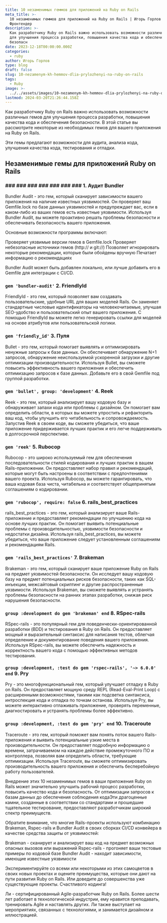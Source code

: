 ```yaml
---
title: 10 незаменимых геммов для приложений на Ruby on Rails
meta_title: >-
  10 незаменимых геммов для приложений на Ruby on Rails | Игорь Горлов -
  Фронтeндер
description: >-
  Как разработчику Ruby on Rails важно использовать возможности различных гемов
  для улучшения процесса разработки, повышения качества кода и обеспечения
  безопасн
date: 2023-12-18T00:00:00.000Z
categories:
  - ruby
author: Игорь Горлов
type: blog
draft: false
slug: 10-nezamenym-kh-hemmov-dlia-prylozhenyi-na-ruby-on-rails
tags:
  - Ruby
image: >-
  ../../assets/images/10-nezamenym-kh-hemmov-dlia-prylozhenyi-na-ruby-on-rails-Dec-18-2023.avif
lastmod: 2024-03-20T21:26:44.158Z
---
```


Как разработчику Ruby on Rails важно использовать возможности различных гемов для улучшения процесса разработки, повышения качества кода и обеспечения безопасности. В этой статье вы рассмотрите некоторые из необходимых гемов для вашего приложения на Ruby on Rails.

Эти гемы предлагают возможности для аудита, анализа кода, улучшения качества кода, тестирования и отладки.

## Незаменимые гемы для приложений Ruby on Rails

### ### ### ### ### ### ### ### 1. Аудит Bundler

Bundler Audit - это гем, который сканирует зависимости вашего приложения на наличие известных уязвимостей. Он проверяет ваш Gemfile.lock по базе данных уязвимостей и предупреждает вас, если в каком-либо из ваших гемов есть известные уязвимости. Используя Bundler Audit, вы можете проактивно решать проблемы безопасности и обеспечивать безопасность вашего приложения.

Основные возможности программы включают:

Проверяет уязвимые версии гемов в Gemfile.lock Проверяет небезопасные источники гемов (http:// и git://) Позволяет игнорировать некоторые рекомендации, которые были обойдены вручную Печатает информацию о рекомендациях

Bundler Audit может быть добавлен локально, или лучше добавить его в Gemfile для интеграции с CI/CD.

### `gem 'bundler-audit'` 2. FriendlyId

FriendlyId - это гем, который позволяет вам создавать пользовательские, удобные URL для ваших моделей Rails. Он заменяет стандартные числовые идентификаторы на человекочитаемые, улучшая SEO-удобство и пользовательский опыт вашего приложения. С помощью FriendlyId вы можете легко генерировать ссылки для моделей на основе атрибутов или пользовательской логики.

### `gem 'friendly_id'` 3. Пуля

Bullet - это гем, который помогает выявлять и оптимизировать ненужные запросы к базе данных. Он обеспечивает обнаружение N+1 запросов, обнаружение неиспользуемой ускоренной загрузки и другие оптимизации производительности. Используя Bullet, вы сможете повысить эффективность вашего приложения и обеспечить оптимизацию запросов к базе данных. Добавьте его в свой Gemfile под группой разработки.

### `gem 'bullet', group: 'development'` 4. Reek

Reek - это гем, который анализирует вашу кодовую базу и обнаруживает запахи кода или проблемы с дизайном. Он помогает вам определить области, в которых вы можете упростить и рефакторить ваш код, чтобы улучшить его читабельность и сопровождаемость. Запустив Reek в своем коде, вы сможете убедиться, что ваше приложение придерживается лучших практик и его легче поддерживать в долгосрочной перспективе.

### `gem 'reek'` 5. Rubocop

Rubocop - это широко используемый гем для обеспечения последовательности стилей кодирования и лучших практик в вашем Rails-приложении. Он предоставляет набор правил и рекомендаций, которые могут быть настроены в соответствии с предпочтениями вашего проекта. Используя Rubocop, вы можете гарантировать, что ваша кодовая база чиста, читабельна и соответствует общепринятым соглашениям о кодировании.

### `gem 'rubocop', require: false` 6. rails_best_practices

rails_best_practices - это гем, который анализирует ваше Rails-приложение и предоставляет рекомендации по улучшению кода на основе лучших практик. Он помогает выявить потенциальные проблемы с производительностью, уязвимости безопасности и недостатки дизайна. Используя rails_best_practices, вы можете убедиться, что ваше приложение следует установленным соглашениям и рекомендациям Rails.

### `gem 'rails_best_practices'` 7. Brakeman

Brakeman - это гем, который сканирует ваше приложение Ruby on Rails на предмет уязвимостей безопасности. Он исследует вашу кодовую базу на предмет потенциальных рисков безопасности, таких как SQL-инъекции, межсайтовый скриптинг и другие распространенные уязвимости. Используя Brakeman, вы сможете выявлять и устранять проблемы безопасности на ранних этапах разработки, снижая риск нарушения безопасности.

### `group :development do gem 'brakeman' end` 8. RSpec-rails

RSpec-rails - это популярный гем для поведенчески-ориентированной разработки (BDD) и тестирования в Ruby on Rails. Он предоставляет мощный и выразительный синтаксис для написания тестов, облегчая определение и документирование поведения вашего приложения. Используя RSpec-rails, вы можете обеспечить надежность и корректность вашего кода с помощью эффективных методов тестирования.

### `group :development, :test do gem 'rspec-rails', '~> 6.0.0' end` 9. Pry

Pry - это многофункциональный гем, который улучшает отладку в Ruby on Rails. Он предоставляет мощную среду REPL (Read-Eval-Print Loop) с расширенными возможностями, такими как подсветка синтаксиса, интроспекция кода и отладка по точкам останова. Используя Pry, вы можете интерактивно отлаживать приложение, проверять переменные, диагностировать и устранять проблемы более эффективно.

### `group :development, :test do gem 'pry' end` 10. Traceroute

Traceroute - это гем, который поможет вам понять поток вашего Rails-приложения и выявить потенциальные узкие места в производительности. Он предоставляет подробную информацию о времени, затрачиваемом на каждое действие промежуточного ПО и контроллера, позволяя вам определить области, требующие оптимизации. Используя Traceroute, вы сможете оптимизировать производительность вашего приложения и обеспечить бесперебойную работу пользователей.

Внедрение этих 10 незаменимых гемов в ваши приложения Ruby on Rails может значительно улучшить рабочий процесс разработки, повысить качество кода и безопасность. От оптимизации запросов к базам данных до обеспечения соблюдения кодаЭти драгоценные камни, созданные в соответствии со стандартами и прошедшие тщательное тестирование, предоставляют разработчикам широкий спектр преимуществ.

Обратите внимание, что многие Rails-проекты используют комбинацию Brakeman, Rspec-rails и Bundler Audit в своих сборках CI/CD конвейера в качестве средства защиты от уязвимостей:

Brakeman - сканирует и анализирует ваш код на предмет возможных опасных вызовов или выражений Rspec-rails - прогоняет ваши тестовые примеры по кодовой базе Bundler Audit - находит зависимости, имеющие известные уязвимости

Экспериментируйте со всеми или некоторыми из этих самоцветов в своих новых проектах и оцените преимущества, которые они дают на пути развития Ruby on Rails. Или доведите до совершенства уже существующие проекты. Счастливого кодинга!

Ли - сертифицированный Agile-разработчик Ruby on Rails. Более шести лет работает в технологической индустрии, ему нравится преподавать, тренировать Agile и наставлять других. Ли также выступает на мероприятиях, связанных с технологиями, и занимается дизайном и иллюстрацией.
